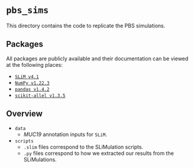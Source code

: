 # `pbs_sims`

This directory contains the code to replicate the PBS simulations.

## Packages

All packages are publicly available and their documentation can be viewed at the following places:

- [`SLiM v4.1`](https://messerlab.org/slim/)
- [`NumPy v1.22.3`](https://numpy.org/doc/stable/reference/index.html)
- [`pandas v1.4.2`](https://pandas.pydata.org/docs/)
- [`scikit-allel v1.3.5`](https://scikit-allel.readthedocs.io/en/stable/index.html)

## Overview

- `data`
  - _MUC19_ annotation inputs for `SLiM`.
- `scripts`
  - `.slim` files correspond to the SLiMulation scripts.
  - `.py` files correspond to how we extracted our results from the SLiMulations.
